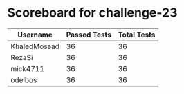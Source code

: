# Scoreboard for challenge-23
| Username   | Passed Tests | Total Tests |
|------------|--------------|-------------|
| KhaledMosaad | 36 | 36 |
| RezaSi | 36 | 36 |
| mick4711 | 36 | 36 |
| odelbos | 36 | 36 |
